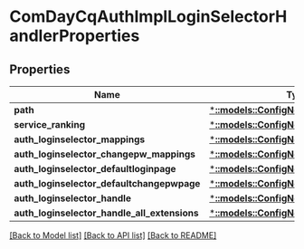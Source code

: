 # ComDayCqAuthImplLoginSelectorHandlerProperties

## Properties
Name | Type | Description | Notes
------------ | ------------- | ------------- | -------------
**path** | [***::models::ConfigNodePropertyString**](configNodePropertyString.md) |  | [optional] 
**service_ranking** | [***::models::ConfigNodePropertyInteger**](configNodePropertyInteger.md) |  | [optional] 
**auth_loginselector_mappings** | [***::models::ConfigNodePropertyArray**](configNodePropertyArray.md) |  | [optional] 
**auth_loginselector_changepw_mappings** | [***::models::ConfigNodePropertyArray**](configNodePropertyArray.md) |  | [optional] 
**auth_loginselector_defaultloginpage** | [***::models::ConfigNodePropertyString**](configNodePropertyString.md) |  | [optional] 
**auth_loginselector_defaultchangepwpage** | [***::models::ConfigNodePropertyString**](configNodePropertyString.md) |  | [optional] 
**auth_loginselector_handle** | [***::models::ConfigNodePropertyArray**](configNodePropertyArray.md) |  | [optional] 
**auth_loginselector_handle_all_extensions** | [***::models::ConfigNodePropertyBoolean**](configNodePropertyBoolean.md) |  | [optional] 

[[Back to Model list]](../README.md#documentation-for-models) [[Back to API list]](../README.md#documentation-for-api-endpoints) [[Back to README]](../README.md)


